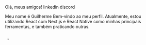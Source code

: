 Olá, meus amigos!
linkedin
discord

Meu nome é Guilherme
Bem-vindo ao meu perfil. Atualmente, estou utilizando React com Next.js e React Native como minhas principais ferramentas, e também praticando outras.

<br>
<div align="center" style="display: flex">
  <a href="https://github.com/GuilhermeNotFound404">
    <img width="49%" align="center" src="https://github-readme-stats-guilhermenotfound404.vercel.app/api?username=GuilhermeNotFound404&show_icons=true&theme=omni&count_private=true&hide_border=true&border_radius=32&bg_color=45,483C67,191622" />
  </a>
  <a>

<!-- ![perfil]
![linguagens] -->
<!-- [perfil]: https://github-readme-stats-guilhermenotfound404.vercel.app/api?username=GuilhermeNotFound404&show_icons=true&theme=omni&count_private=true&hide_border=true
[linguagens]: https://github-readme-stats-guilhermenotfound404.vercel.app/api/top-langs/?username=GuilhermeNotFound404&theme=omni&layout=compact&hide_border=true
 -->
